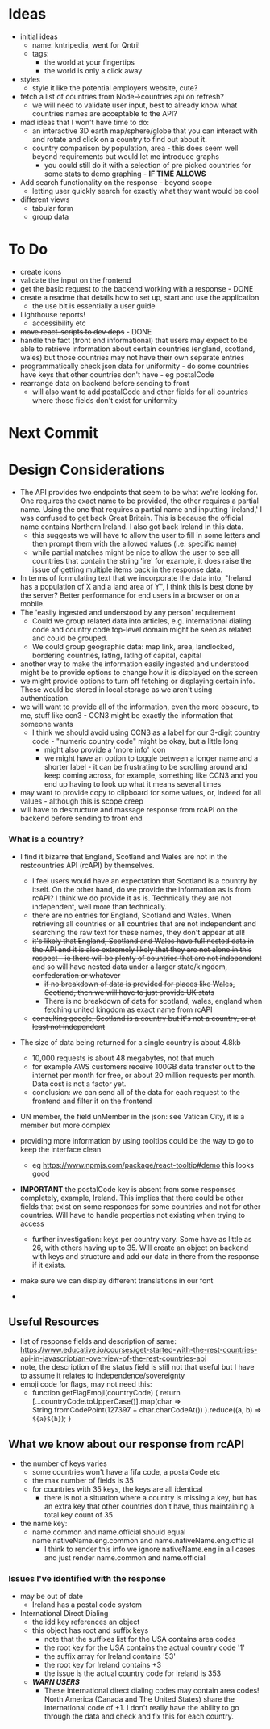 # Ideas

- initial ideas
  - name: kntripedia, went for Qntri!
  - tags:
    - the world at your fingertips
    - the world is only a click away
- styles
  - style it like the potential employers website, cute?
- fetch a list of countries from Node->countries api on refresh?
  - we will need to validate user input, best to already know what countries names are acceptable to the API?
- mad ideas that I won't have time to do:
  - an interactive 3D earth map/sphere/globe that you can interact with and rotate and click on a country to find out about it.
  - country comparison by population, area - this does seem well beyond requirements but would let me introduce graphs
    - you could still do it with a selection of pre picked countries for some stats to demo graphing - **IF TIME ALLOWS**
- Add search functionality on the response - beyond scope
  - letting user quickly search for exactly what they want would be cool
- different views
  - tabular form
  - group data

# To Do

- create icons
- validate the input on the frontend
- get the basic request to the backend working with a response - DONE
- create a readme that details how to set up, start and use the application
  - the use bit is essentially a user guide
- Lighthouse reports!
  - accessibility etc
- ~~move react-scripts to dev deps~~ - DONE
- handle the fact (front end informational) that users may expect to be able to retrieve information about certain countries (england, scotland, wales) but those countries may not have their own separate entries
- programmatically check json data for uniformity - do some countries have keys that other countries don't have - eg postalCode
- rearrange data on backend before sending to front
  - will also want to add postalCode and other fields for all countries where those fields don't exist for uniformity

# Next Commit

# Design Considerations

- The API provides two endpoints that seem to be what we're looking for. One requires the exact name to be provided, the other requires a partial name. Using the one that requires a partial name and inputting 'ireland,' I was confused to get back Great Britain. This is because the official name contains Northern Ireland. I also got back Ireland in this data.
  - this suggests we will have to allow the user to fill in some letters and then prompt them with the allowed values (i.e. specific name)
  - while partial matches might be nice to allow the user to see all countries that contain the string 'ire' for example, it does raise the issue of getting multiple items back in the response data.
- In terms of formulating text that we incorporate the data into, "Ireland has a population of X and a land area of Y", I think this is best done by the server? Better performance for end users in a browser or on a mobile.
- The 'easily ingested and understood by any person' requirement
  - Could we group related data into articles, e.g. international dialing code and country code top-level domain might be seen as related and could be grouped.
  - We could group geographic data: map link, area, landlocked, bordering countries, latlng, latlng of capital, capital
- another way to make the information easily ingested and understood might be to provide options to change how it is displayed on the screen
- we might provide options to turn off fetching or displaying certain info. These would be stored in local storage as we aren't using authentication.
- we will want to provide all of the information, even the more obscure, to me, stuff like ccn3 - CCN3 might be exactly the information that someone wants
  - I think we should avoid using CCN3 as a label for our 3-digit country code - "numeric country code" might be okay, but a little long
    - might also provide a 'more info' icon
    - we might have an option to toggle between a longer name and a shorter label - it can be frustrating to be scrolling around and keep coming across, for example, something like CCN3 and you end up having to look up what it means several times
- may want to provide copy to clipboard for some values, or, indeed for all values - although this is scope creep
- will have to destructure and massage response from rcAPI on the backend before sending to front end

### What is a country?

- I find it bizarre that England, Scotland and Wales are not in the restcountries API (rcAPI) by themselves.

  - I feel users would have an expectation that Scotland is a country by itself. On the other hand, do we provide the information as is from rcAPI? I think we do provide it as is. Technically they are not independent, well more than technically.
  - there are no entries for England, Scotland and Wales. When retrieving all countries or all countries that are not independent and searching the raw text for these names, they don't appear at all!
  - ~~it's likely that England, Scotland and Wales have full nested data in the API and it is also extremely likely that they are not alone in this respect - ie there will be plenty of countries that are not independent and so will have nested data under a larger state/kingdom, confederation or whatever~~
    - ~~if no breakdown of data is provided for places like Wales, Scotland, then we will have to just provide UK stats~~
    - There is no breakdown of data for scotland, wales, england when fetching united kingdom as exact name from rcAPI
  - ~~consulting google, Scotland is a country but it's not a country, or at least not independent~~

- The size of data being returned for a single country is about 4.8kb
  - 10,000 requests is about 48 megabytes, not that much
  - for example AWS customers receive 100GB data transfer out to the internet per month for free, or about 20 million requests per month. Data cost is not a factor yet.
  - conclusion: we can send all of the data for each request to the frontend and filter it on the frontend
- UN member, the field unMember in the json: see Vatican City, it is a member but more complex
- providing more information by using tooltips could be the way to go to keep the interface clean
  - eg https://www.npmjs.com/package/react-tooltip#demo this looks good
- **IMPORTANT** the postalCode key is absent from some responses completely, example, Ireland. This implies that there could be other fields that exist on some responses for some countries and not for other countries. Will have to handle properties not existing when trying to access
  - further investigation: keys per country vary. Some have as little as 26, with others having up to 35. Will create an object on backend with keys and structure and add our data in there from the response if it exists.
- make sure we can display different translations in our font
-

## Useful Resources

- list of response fields and description of same: https://www.educative.io/courses/get-started-with-the-rest-countries-api-in-javascript/an-overview-of-the-rest-countries-api
- note, the description of the status field is still not that useful but I have to assume it relates to independence/sovereignty
- emoji code for flags, may not need this:
  - function getFlagEmoji(countryCode) {
    return [...countryCode.toUpperCase()].map(char =>
    String.fromCodePoint(127397 + char.charCodeAt())
    ).reduce((a, b) => `${a}${b}`);
    }

## What we know about our response from rcAPI

- the number of keys varies
  - some countries won't have a fifa code, a postalCode etc
  - the max number of fields is 35
  - for countries with 35 keys, the keys are all identical
    - there is not a situation where a country is missing a key, but has an extra key that other countries don't have, thus maintaining a total key count of 35
- the name key:
  - name.common and name.official should equal name.nativeName.eng.common and name.nativeName.eng.official
    - I think to render this info we ignore nativeName.eng in all cases and just render name.common and name.official

### Issues I've identified with the response

- may be out of date
  - Ireland has a postal code system
- International Direct Dialing
  - the idd key references an object
  - this object has root and suffix keys
    - note that the suffixes list for the USA contains area codes
    - the root key for the USA contains the actual country code '1'
    - the suffix array for Ireland contains '53'
    - the root key for Ireland contains +3
    - the issue is the actual country code for ireland is 353
  - **_WARN USERS_**
    - These international direct dialing codes may contain area codes! North America (Canada and The United States) share the international code of +1. I don't really have the ability to go through the data and check and fix this for each country.
